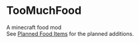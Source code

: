 # TooMuchFood
A minecraft food mod  
See [Planned Food Items](plannedfoods.md) for the planned additions.
